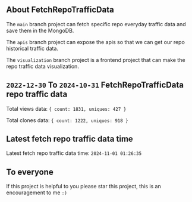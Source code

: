 ## About FetchRepoTrafficData

The `main` branch project can fetch specific repo everyday traffic data and save them in the MongoDB.

The `apis` branch project can expose the apis so that we can get our repo historical traffic data.

The `visualization` branch project is a frontend project that can make the repo traffic data visualization.

## `2022-12-30` To `2024-10-31` FetchRepoTrafficData repo traffic data

Total views data: `{ count: 1831, uniques: 427 }`

Total clones data: `{ count: 1222, uniques: 918 }`

## Latest fetch repo traffic data time

Latest fetch repo traffic data time: `2024-11-01 01:26:35`

## To everyone

If this project is helpful to you please star this project, this is an encouragement to me `:)`



